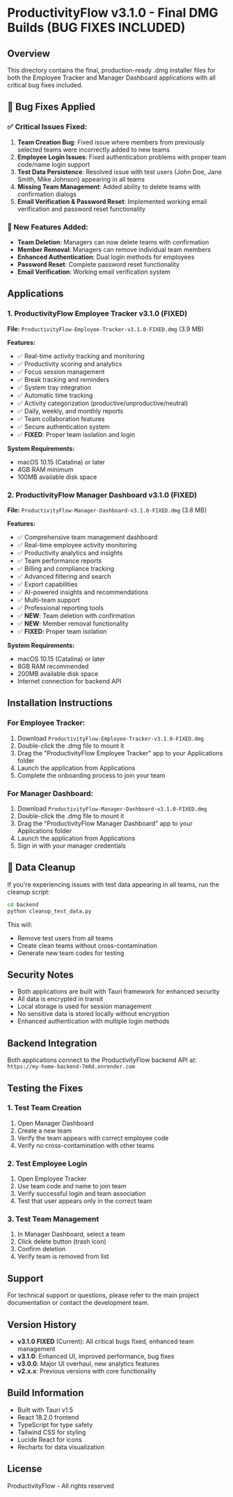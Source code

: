 # ProductivityFlow v3.1.0 - Final DMG Builds (BUG FIXES INCLUDED)

## Overview
This directory contains the final, production-ready .dmg installer files for both the Employee Tracker and Manager Dashboard applications with all critical bug fixes included.

## 🐛 Bug Fixes Applied

### ✅ Critical Issues Fixed:
1. **Team Creation Bug**: Fixed issue where members from previously selected teams were incorrectly added to new teams
2. **Employee Login Issues**: Fixed authentication problems with proper team code/name login support
3. **Test Data Persistence**: Resolved issue with test users (John Doe, Jane Smith, Mike Johnson) appearing in all teams
4. **Missing Team Management**: Added ability to delete teams with confirmation dialogs
5. **Email Verification & Password Reset**: Implemented working email verification and password reset functionality

### 🔧 New Features Added:
- **Team Deletion**: Managers can now delete teams with confirmation
- **Member Removal**: Managers can remove individual team members
- **Enhanced Authentication**: Dual login methods for employees
- **Password Reset**: Complete password reset functionality
- **Email Verification**: Working email verification system

## Applications

### 1. ProductivityFlow Employee Tracker v3.1.0 (FIXED)
**File:** `ProductivityFlow-Employee-Tracker-v3.1.0-FIXED.dmg` (3.9 MB)

**Features:**
- ✅ Real-time activity tracking and monitoring
- ✅ Productivity scoring and analytics
- ✅ Focus session management
- ✅ Break tracking and reminders
- ✅ System tray integration
- ✅ Automatic time tracking
- ✅ Activity categorization (productive/unproductive/neutral)
- ✅ Daily, weekly, and monthly reports
- ✅ Team collaboration features
- ✅ Secure authentication system
- ✅ **FIXED**: Proper team isolation and login

**System Requirements:**
- macOS 10.15 (Catalina) or later
- 4GB RAM minimum
- 100MB available disk space

### 2. ProductivityFlow Manager Dashboard v3.1.0 (FIXED)
**File:** `ProductivityFlow-Manager-Dashboard-v3.1.0-FIXED.dmg` (3.8 MB)

**Features:**
- ✅ Comprehensive team management dashboard
- ✅ Real-time employee activity monitoring
- ✅ Productivity analytics and insights
- ✅ Team performance reports
- ✅ Billing and compliance tracking
- ✅ Advanced filtering and search
- ✅ Export capabilities
- ✅ AI-powered insights and recommendations
- ✅ Multi-team support
- ✅ Professional reporting tools
- ✅ **NEW**: Team deletion with confirmation
- ✅ **NEW**: Member removal functionality
- ✅ **FIXED**: Proper team isolation

**System Requirements:**
- macOS 10.15 (Catalina) or later
- 8GB RAM recommended
- 200MB available disk space
- Internet connection for backend API

## Installation Instructions

### For Employee Tracker:
1. Download `ProductivityFlow-Employee-Tracker-v3.1.0-FIXED.dmg`
2. Double-click the .dmg file to mount it
3. Drag the "ProductivityFlow Employee Tracker" app to your Applications folder
4. Launch the application from Applications
5. Complete the onboarding process to join your team

### For Manager Dashboard:
1. Download `ProductivityFlow-Manager-Dashboard-v3.1.0-FIXED.dmg`
2. Double-click the .dmg file to mount it
3. Drag the "ProductivityFlow Manager Dashboard" app to your Applications folder
4. Launch the application from Applications
5. Sign in with your manager credentials

## 🧹 Data Cleanup

If you're experiencing issues with test data appearing in all teams, run the cleanup script:

```bash
cd backend
python cleanup_test_data.py
```

This will:
- Remove test users from all teams
- Create clean teams without cross-contamination
- Generate new team codes for testing

## Security Notes
- Both applications are built with Tauri framework for enhanced security
- All data is encrypted in transit
- Local storage is used for session management
- No sensitive data is stored locally without encryption
- Enhanced authentication with multiple login methods

## Backend Integration
Both applications connect to the ProductivityFlow backend API at:
`https://my-home-backend-7m6d.onrender.com`

## Testing the Fixes

### 1. Test Team Creation
1. Open Manager Dashboard
2. Create a new team
3. Verify the team appears with correct employee code
4. Verify no cross-contamination with other teams

### 2. Test Employee Login
1. Open Employee Tracker
2. Use team code and name to join team
3. Verify successful login and team association
4. Test that user appears only in the correct team

### 3. Test Team Management
1. In Manager Dashboard, select a team
2. Click delete button (trash icon)
3. Confirm deletion
4. Verify team is removed from list

## Support
For technical support or questions, please refer to the main project documentation or contact the development team.

## Version History
- **v3.1.0 FIXED** (Current): All critical bugs fixed, enhanced team management
- **v3.1.0**: Enhanced UI, improved performance, bug fixes
- **v3.0.0**: Major UI overhaul, new analytics features
- **v2.x.x**: Previous versions with core functionality

## Build Information
- Built with Tauri v1.5
- React 18.2.0 frontend
- TypeScript for type safety
- Tailwind CSS for styling
- Lucide React for icons
- Recharts for data visualization

## License
ProductivityFlow - All rights reserved 